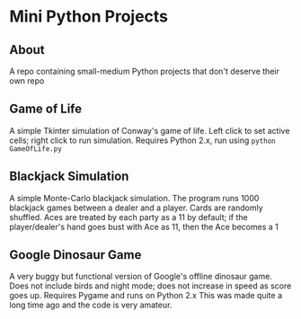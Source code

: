 # Mini Python Projects

## About

A repo containing small-medium Python projects that don't deserve their own repo

## Game of Life

A simple Tkinter simulation of Conway's game of life.
Left click to set active cells; right click to run simulation.
Requires Python 2.x, run using ```python GameOfLife.py```

## Blackjack Simulation

A simple Monte-Carlo blackjack simulation. 
The program runs 1000 blackjack games between a dealer and a player. 
Cards are randomly shuffled.
Aces are treated by each party as a 11 by default; if the player/dealer's hand goes bust with Ace as 11, then the
Ace becomes a 1

## Google Dinosaur Game

A very buggy but functional version of Google's offline dinosaur game.
Does not include birds and night mode; does not increase in speed as score goes up.
Requires Pygame and runs on Python 2.x
This was made quite a long time ago and the code is very amateur.

